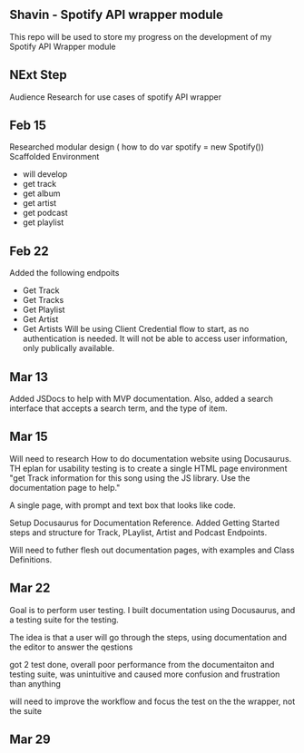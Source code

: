 ## Shavin - Spotify API wrapper module
This repo will be used to store my progress on the development of my Spotify API Wrapper module

## NExt Step 
Audience Research for use cases of spotify API wrapper

## Feb 15
Researched modular design ( how to do var spotify = new Spotify())
Scaffolded Environment
- will develop 
 - get track
 - get album
 - get artist
 - get podcast
 - get playlist

## Feb 22
Added the following endpoits
- Get Track
- Get Tracks
- Get Playlist
- Get Artist
- Get Artists
Will be using Client Credential flow to start, as no authentication is needed. It will not be able to access user information, only publically available.

## Mar 13
Added JSDocs to help with MVP documentation. Also, added a search interface that accepts
a search term, and the type of item. 

## Mar 15
Will need to research How to do documentation website using Docusaurus. TH eplan for usability testing
is to create a single HTML page environment "get Track information for this song using the JS library. Use the documentation page to help."

A single page, with prompt and text box that looks like code.

Setup Docusaurus for Documentation Reference. Added Getting Started steps and structure for Track, PLaylist, Artist and Podcast Endpoints.

Will need to futher flesh out documentation pages, with examples and Class Definitions.

## Mar 22
Goal is to perform user testing. I built documentation using Docusaurus, and a testing suite for the testing. 

The idea is that a user will go through the steps, using documentation and the editor to answer the qestions

got 2 test done, overall poor performance from the documentaiton and testing suite, was unintuitive and caused more confusion and frustration than anything

will need to improve the workflow and focus the test on the the wrapper, not the suite

## Mar 29